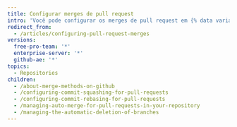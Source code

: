 ```yaml
---
title: Configurar merges de pull request
intro: 'Você pode configurar os merges de pull request em {% data variables.product.product_location %} para corresponder ao seu fluxo de trabalho e preferências para gerenciar o histórico do Git.'
redirect_from:
  - /articles/configuring-pull-request-merges
versions:
  free-pro-team: '*'
  enterprise-server: '*'
  github-ae: '*'
topics:
  - Repositories
children:
  - /about-merge-methods-on-github
  - /configuring-commit-squashing-for-pull-requests
  - /configuring-commit-rebasing-for-pull-requests
  - /managing-auto-merge-for-pull-requests-in-your-repository
  - /managing-the-automatic-deletion-of-branches
---
```



